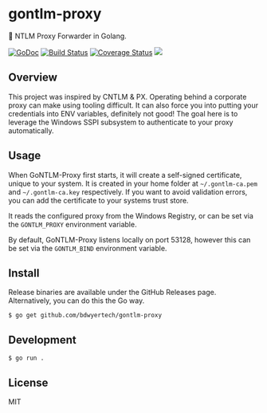 # gontlm-proxy
:wrench:  NTLM Proxy Forwarder in Golang.

[![GoDoc](https://godoc.org/github.com/bdwyertech/gontlm-proxy?status.svg)](https://godoc.org/github.com/bdwyertech/gontlm-proxy)
[![Build Status](https://travis-ci.org/bdwyertech/gontlm-proxy.svg?branch=dev)](https://travis-ci.org/bdwyertech/gontlm-proxy)
[![Coverage Status](https://coveralls.io/repos/bdwyertech/gontlm-proxy/badge.svg?branch=dev&service=github)](https://coveralls.io/github/bdwyertech/gontlm-proxy?branch=dev)
[![](https://badge.imagelayers.io/bdwyertech/gontlm-proxy:latest.svg)](https://imagelayers.io/?images=bdwyertech/gontlm-proxy:latest)

## Overview
This project was inspired by CNTLM & PX.  Operating behind a corporate proxy can make using tooling difficult.  It can also force you into putting your credentials into ENV variables, definitely not good!  The goal here is to leverage the Windows SSPI subsystem to authenticate to your proxy automatically.

## Usage
When GoNTLM-Proxy first starts, it will create a self-signed certificate, unique to your system.  It is created in your home folder at `~/.gontlm-ca.pem` and `~/.gontlm-ca.key` respectively.  If you want to avoid validation errors, you can add the certificate to your systems trust store.

It reads the configured proxy from the Windows Registry, or can be set via the `GONTLM_PROXY` environment variable.

By default, GoNTLM-Proxy listens locally on port 53128, however this can be set via the `GONTLM_BIND` environment variable.


## Install
Release binaries are available under the GitHub Releases page.  Alternatively, you can do this the Go way.
```console
$ go get github.com/bdwyertech/gontlm-proxy
```

## Development
```console
$ go run .
```

## License

MIT

